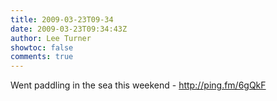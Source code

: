 ```yaml
---
title: 2009-03-23T09-34
date: 2009-03-23T09:34:43Z
author: Lee Turner
showtoc: false
comments: true
---
```


Went paddling in the sea this weekend - http://ping.fm/6gQkF

